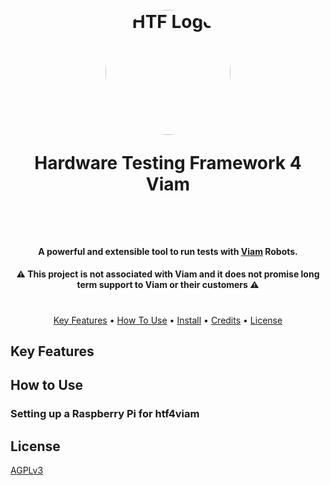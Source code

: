 <h1 >
<h1 align="center">
  <br>
  <img src="https://github.com/zaporter/htf4viam/blob/main/etc/logo.png?raw=true" alt="HTF Logo" width="200" style="border-radius:50%; ">
  <br>
  <p>Hardware Testing Framework <b style="color:0x44ffff">4</b> Viam</p>
  <br>
</h1>


<h4 align="center">A powerful and extensible tool to run tests with <a href="https://github.com/viamrobotics/">Viam</a> Robots.</h4>

<h4 align="center">⚠️ This project is not associated with Viam and it does not promise long term support to Viam or their customers ⚠️</h4>
<h1></h1>


<p align="center">
  <a href="#key-features">Key Features</a> •
  <a href="#how-to-use">How To Use</a> •
  <a href="#install">Install</a> •
  <a href="#credits">Credits</a> •
  <a href="#license">License</a>
</p>



## Key Features

## How to Use

### Setting up a Raspberry Pi for htf4viam


## License

<a href="https://www.fsf.org/bulletin/2021/fall/the-fundamentals-of-the-agplv3">AGPLv3</a>

